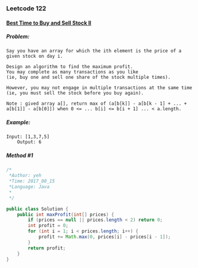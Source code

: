

### Leetcode 122
#### [Best Time to Buy and Sell Stock II](https://leetcode.com/problems/best-time-to-buy-and-sell-stock-ii)

  

##### ***Problem:***

    Say you have an array for which the ith element is the price of a given stock on day i.

    Design an algorithm to find the maximum profit. 
    You may complete as many transactions as you like 
    (ie, buy one and sell one share of the stock multiple times). 
    
    However, you may not engage in multiple transactions at the same time 
    (ie, you must sell the stock before you buy again).
    
    Note : gived array a[], return max of (a[b[k]] - a[b[k - 1] + ... + a[b[1]] - a[b[0]]) when 0 <= ... b[i] <= b[i + 1] ... < a.length.
    

##### ***Example:***

    Input: [1,3,7,5]
        Output: 6

##### *Method #1*
``` java
/*
 *Author: yeh
 *Time: 2017_08_15
 *Language: Java
 *
 */

public class Solution {
    public int maxProfit(int[] prices) {
        if (prices == null || prices.length < 2) return 0;
        int profit = 0;
        for (int i = 1; i < prices.length; i++) {
            profit += Math.max(0, prices[i] - prices[i - 1]);
        }
        return profit;
    }
}


```


